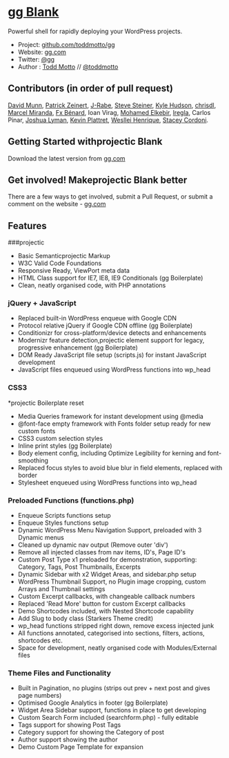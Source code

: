 # [gg Blank](http://gg.com)

Powerful shell for rapidly deploying your WordPress projects.

* Project: [github.com/toddmotto/gg](https://github.com/toddmotto/gg)
* Website: [gg.com](http://gg.com)
* Twitter: [@gg](http://twitter.com/gg)
* Author : [Todd Motto](http://toddmotto.com) // [@toddmotto](http://twitter.com/toddmotto)

## Contributors (in order of pull request)
[David Munn](https://github.com/Munnday), [Patrick Zeinert](https://github.com/CoeusCC), [J-Rabe](https://github.com/J-Rabe), [Steve Steiner](https://github.com/ssteinerx), [Kyle Hudson](https://github.com/diskhub), [chrisdl](https://github.com/chrisdl), [Marcel Miranda](https://github.com/reaktivo), [Fx Bénard](https://github.com/fxbenard), Ioan Virag, [Mohamed Elkebir](https://github.com/elkebirmed), [lregla](https://github.com/lregla), Carlos Pinar, [Joshua Lyman](https://github.com/jlyman), [Kevin Plattret](https://github.com/kevinplattret), [Wesllei Henrique](https://github.com/wesllei), [Stacey Cordoni](https://github.com/staceycordoni).

## Getting Started withprojectic Blank

Download the latest version from [gg.com](http://gg.com)

## Get involved! Makeprojectic Blank better

There are a few ways to get involved, submit a Pull Request, or submit a comment on the website - [gg.com](http://gg.com)

## Features

###projectic
* Basic Semanticprojectic Markup
* W3C Valid Code Foundations
* Responsive Ready, ViewPort meta data
* HTML Class support for IE7, IE8, IE9 Conditionals (gg Boilerplate)
* Clean, neatly organised code, with PHP annotations

### jQuery + JavaScript
* Replaced built-in WordPress enqueue with Google CDN
* Protocol relative jQuery if Google CDN offline (gg Boilerplate)
* Conditionizr for cross-platform/device detects and enhancements
* Modernizr feature detection,projectic element support for legacy, progressive enhancement (gg Boilerplate)
* DOM Ready JavaScript file setup (scripts.js) for instant JavaScript development
* JavaScript files enqueued using WordPress functions into wp_head

### CSS3
*projectic Boilerplate reset
* Media Queries framework for instant development using @media
* @font-face empty framework with Fonts folder setup ready for new custom fonts
* CSS3 custom selection styles
* Inline print styles (gg Boilerplate)
* Body element config, including Optimize Legibility for kerning and font-smoothing
* Replaced focus styles to avoid blue blur in field elements, replaced with border
* Stylesheet enqueued using WordPress functions into wp_head

### Preloaded Functions (functions.php)
* Enqueue Scripts functions setup
* Enqueue Styles functions setup
* Dynamic WordPress Menu Navigation Support, preloaded with 3 Dynamic menus
* Cleaned up dynamic nav output (Remove outer 'div')
* Remove all injected classes from nav items, ID's, Page ID's
* Custom Post Type x1 preloaded for demonstration, supporting: Category, Tags, Post Thumbnails, Excerpts
* Dynamic Sidebar with x2 Widget Areas, and sidebar.php setup
* WordPress Thumbnail Support, no Plugin image cropping, custom Arrays and Thumbnail settings
* Custom Excerpt callbacks, with changeable callback numbers
* Replaced 'Read More' button for custom Excerpt callbacks
* Demo Shortcodes included, with Nested Shortcode capability
* Add Slug to body class (Starkers Theme credit)
* wp_head functions stripped right down, remove excess injected junk
* All functions annotated, categorised into sections, filters, actions, shortcodes etc.
* Space for development, neatly organised code with Modules/External files

### Theme Files and Functionality
* Built in Pagination, no plugins (strips out prev + next post and gives page numbers)
* Optimised Google Analytics in footer (gg Boilerplate)
* Widget Area Sidebar support, functions in place to get developing
* Custom Search Form included (searchform.php) - fully editable
* Tags support for showing Post Tags
* Category support for showing the Category of post
* Author support showing the author
* Demo Custom Page Template for expansion
